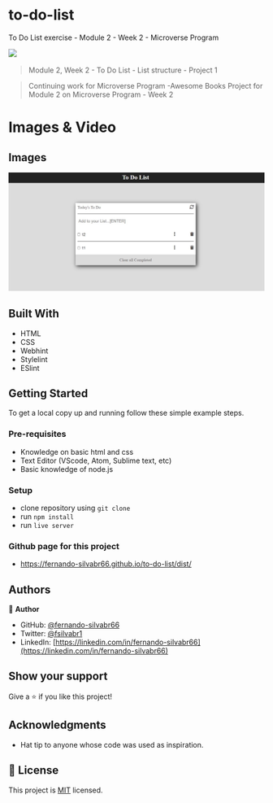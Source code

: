# to-do-list
To Do List exercise - Module 2 - Week 2 - Microverse Program

![](https://img.shields.io/badge/Microverse-blueviolet)


> Module 2, Week 2 - To Do List - List structure - Project 1

> Continuing work for Microverse Program -Awesome Books Project for Module 2 on Microverse Program - Week 2


# Images & Video

## Images

![screenshot](https://github.com/fernando-silvabr66/to-do-list/blob/main/app-screenshot.jpg)

## Built With

- HTML
- CSS
- Webhint
- Stylelint
- ESlint

## Getting Started

To get a local copy up and running follow these simple example steps.

### Pre-requisites

- Knowledge on basic html and css
- Text Editor (VScode, Atom, Sublime text, etc)
- Basic knowledge of node.js

### Setup

- clone repository using `git clone`
- run `npm install`
- run `live server`

### Github page for this project

- https://fernando-silvabr66.github.io/to-do-list/dist/

## Authors

👤 **Author**

- GitHub: [@fernando-silvabr66](https://github.com/fernando-silvabr66)
- Twitter: [@fsilvabr1](https://twitter.com/fsilvabr1)
- LinkedIn: [https://linkedin.com/in/fernando-silvabr66](https://linkedin.com/in/fernando-silvabr66)

## Show your support

Give a ⭐️ if you like this project!

## Acknowledgments

- Hat tip to anyone whose code was used as inspiration.

## 📝 License

This project is [MIT](./MIT.md) licensed.
